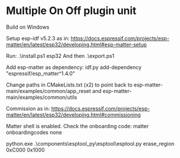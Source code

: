 # Multiple On Off plugin unit

Build on Windows

Setup esp-idf v5.2.3 as in:
https://docs.espressif.com/projects/esp-matter/en/latest/esp32/developing.html#esp-matter-setup

Run: .\install.ps1 esp32
And then .\export.ps1

Add esp-matter as dependency:
idf.py add-dependency "espressif/esp_matter^1.4.0"

Change paths in CMakeLists.txt (x2) to point back to esp-matter-main/examples/common/app_reset
and esp-matter-main/examples/common/utils

Commission as in:
https://docs.espressif.com/projects/esp-matter/en/latest/esp32/developing.html#commissioning

Matter shell is enabled.
Check the onboarding code: matter onboardingcodes none


python.exe .\components\esptool_py\esptool\esptool.py erase_region 0xC000 0x1000

